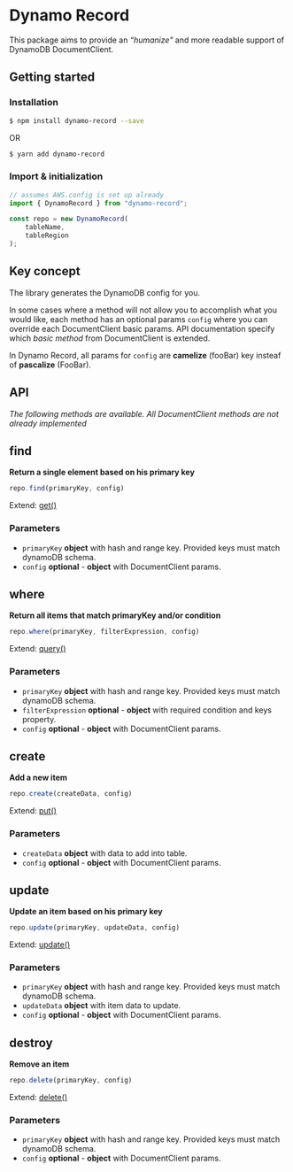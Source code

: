# Dynamo Record

This package aims to provide an *“humanize"* and more readable support of DynamoDB DocumentClient.

## Getting started

### Installation
```sh
$ npm install dynamo-record --save
```

OR

```sh
$ yarn add dynamo-record
```

### Import & initialization

``` javascript
// assumes AWS.config is set up already
import { DynamoRecord } from "dynamo-record";

const repo = new DynamoRecord(
	tableName,
	tableRegion
);
```

## Key concept

The library generates the DynamoDB config for you.

In some cases where a method will not allow you to accomplish what you would like, each method has an optional params `config` where you can override each DocumentClient basic params. API documentation specify which *basic method* from DocumentClient is extended.

In Dynamo Record, all params for `config` are **camelize** (fooBar) key insteaf of **pascalize** (FooBar).

## API

*The following methods are available. All DocumentClient methods are not already implemented* 

## find

**Return a single element based on his primary key**

``` javascript
repo.find(primaryKey, config)
```

Extend: [get()](https://docs.aws.amazon.com/AWSJavaScriptSDK/latest/AWS/DynamoDB/DocumentClient.html#get-property)

### Parameters

-   `primaryKey` **object** with hash and range key. Provided keys must match dynamoDB schema.
-   `config` **optional** - **object** with DocumentClient params.

## where

**Return all items that match primaryKey and/or condition**

``` javascript
repo.where(primaryKey, filterExpression, config)
```

Extend: [query()](https://docs.aws.amazon.com/AWSJavaScriptSDK/latest/AWS/DynamoDB/DocumentClient.html#query-property)

### Parameters

-   `primaryKey` **object** with hash and range key. Provided keys must match dynamoDB schema.
-   `filterExpression` **optional** - **object** with required condition and keys property.
-   `config` **optional** - **object** with DocumentClient params.

## create

**Add a new item**

``` javascript
repo.create(createData, config)
```

Extend: [put()](https://docs.aws.amazon.com/AWSJavaScriptSDK/latest/AWS/DynamoDB/DocumentClient.html#put-property)

### Parameters

-   `createData` **object** with data to add into table.
-   `config` **optional** - **object** with DocumentClient params.

## update

**Update an item based on his primary key**

``` javascript
repo.update(primaryKey, updateData, config)
```

Extend: [update()](https://docs.aws.amazon.com/AWSJavaScriptSDK/latest/AWS/DynamoDB/DocumentClient.html#update-property)

### Parameters

-   `primaryKey` **object** with hash and range key. Provided keys must match dynamoDB schema.
-   `updateData` **object** with item data to update.
-   `config` **optional** - **object** with DocumentClient params.

## destroy

**Remove an item**

``` javascript
repo.delete(primaryKey, config)
```

Extend: [delete()](https://docs.aws.amazon.com/AWSJavaScriptSDK/latest/AWS/DynamoDB/DocumentClient.html#delete-property)

### Parameters

-   `primaryKey` **object** with hash and range key. Provided keys must match dynamoDB schema.
-   `config` **optional** - **object** with DocumentClient params.